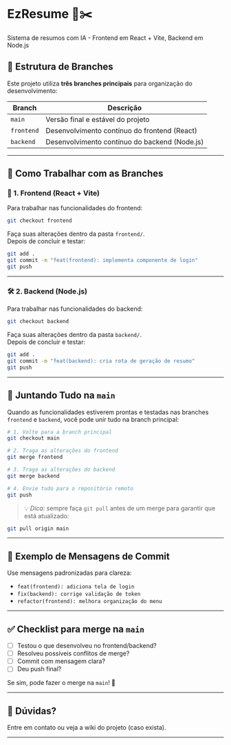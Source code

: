 
# EzResume 🧠✂️  
Sistema de resumos com IA - Frontend em React + Vite, Backend em Node.js

## 🧭 Estrutura de Branches

Este projeto utiliza **três branches principais** para organização do desenvolvimento:

| Branch     | Descrição                                      |
|------------|-----------------------------------------------|
| `main`     | Versão final e estável do projeto             |
| `frontend` | Desenvolvimento contínuo do frontend (React)  |
| `backend`  | Desenvolvimento contínuo do backend (Node.js) |

---

## 🚀 Como Trabalhar com as Branches

### 🔧 1. Frontend (React + Vite)

Para trabalhar nas funcionalidades do frontend:

```bash
git checkout frontend
```

Faça suas alterações dentro da pasta `frontend/`.  
Depois de concluir e testar:

```bash
git add .
git commit -m "feat(frontend): implementa componente de login"
git push
```

---

### 🛠 2. Backend (Node.js)

Para trabalhar nas funcionalidades do backend:

```bash
git checkout backend
```

Faça suas alterações dentro da pasta `backend/`.  
Depois de concluir e testar:

```bash
git add .
git commit -m "feat(backend): cria rota de geração de resumo"
git push
```

---

## 🧩 Juntando Tudo na `main`

Quando as funcionalidades estiverem prontas e testadas nas branches `frontend` e `backend`, você pode unir tudo na branch principal:

```bash
# 1. Volte para a branch principal
git checkout main

# 2. Traga as alterações do frontend
git merge frontend

# 3. Traga as alterações do backend
git merge backend

# 4. Envie tudo para o repositório remoto
git push
```

> 💡 *Dica:* sempre faça `git pull` antes de um merge para garantir que está atualizado:
```bash
git pull origin main
```

---

## 📎 Exemplo de Mensagens de Commit

Use mensagens padronizadas para clareza:

- `feat(frontend): adiciona tela de login`
- `fix(backend): corrige validação de token`
- `refactor(frontend): melhora organização do menu`

---

## ✅ Checklist para merge na `main`

- [ ] Testou o que desenvolveu no frontend/backend?
- [ ] Resolveu possíveis conflitos de merge?
- [ ] Commit com mensagem clara?
- [ ] Deu push final?

Se sim, pode fazer o merge na `main`! 🚀

---

## 🧠 Dúvidas?

Entre em contato ou veja a wiki do projeto (caso exista).

---
